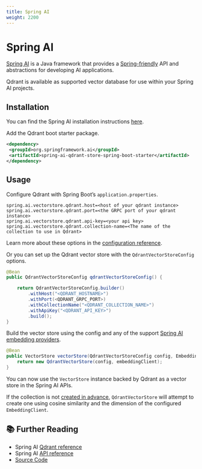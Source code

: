 ```yaml
---
title: Spring AI
weight: 2200
---
```


# Spring AI

[Spring AI](https://docs.spring.io/spring-ai/reference/) is a Java framework that provides a [Spring-friendly](https://spring.io/) API and abstractions for developing AI applications.

Qdrant is available as supported vector database for use within your Spring AI projects.

## Installation

You can find the Spring AI installation instructions [here](https://docs.spring.io/spring-ai/reference/getting-started.html).

Add the Qdrant boot starter package.

```xml
<dependency>
 <groupId>org.springframework.ai</groupId>
 <artifactId>spring-ai-qdrant-store-spring-boot-starter</artifactId>
</dependency>
```

## Usage

Configure Qdrant with Spring Boot’s `application.properties`.

```
spring.ai.vectorstore.qdrant.host=<host of your qdrant instance>
spring.ai.vectorstore.qdrant.port=<the GRPC port of your qdrant instance>
spring.ai.vectorstore.qdrant.api-key=<your api key>
spring.ai.vectorstore.qdrant.collection-name=<The name of the collection to use in Qdrant>
```

Learn more about these options in the [configuration reference](https://docs.spring.io/spring-ai/reference/api/vectordbs/qdrant.html#qdrant-vectorstore-properties).

Or you can set up the Qdrant vector store with the `QdrantVectorStoreConfig` options.

```java
@Bean
public QdrantVectorStoreConfig qdrantVectorStoreConfig() {

    return QdrantVectorStoreConfig.builder()
        .withHost("<QDRANT_HOSTNAME>")
        .withPort(<QDRANT_GRPC_PORT>)
        .withCollectionName("<QDRANT_COLLECTION_NAME>")
        .withApiKey("<QDRANT_API_KEY>")
        .build();
}
```

Build the vector store using the config and any of the support [Spring AI embedding providers](https://docs.spring.io/spring-ai/reference/api/embeddings.html#available-implementations).

```java
@Bean
public VectorStore vectorStore(QdrantVectorStoreConfig config, EmbeddingClient embeddingClient) {
    return new QdrantVectorStore(config, embeddingClient);
}
```

You can now use the `VectorStore` instance backed by Qdrant as a vector store in the Spring AI APIs.

<aside role="status">If the collection is not <a href="/documentation/concepts/collections/#create-a-collection">created in advance</a>, <code>QdrantVectorStore</code> will attempt to create one using cosine similarity and the dimension of the configured <code>EmbeddingClient</code>.</aside>

## 📚 Further Reading

- Spring AI [Qdrant reference](https://docs.spring.io/spring-ai/reference/api/vectordbs/qdrant.html)
- Spring AI [API reference](https://docs.spring.io/spring-ai/reference/index.html)
- [Source Code](https://github.com/spring-projects/spring-ai/tree/main/vector-stores/spring-ai-qdrant)
